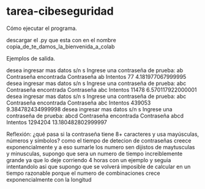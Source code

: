# tarea-cibeseguridad
Cómo ejecutar el programa.


descargar el .py que esta con en el nombre copia_de_te_damos_la_bienvenida_a_colab

Ejemplos de salida.


desea ingresar mas datos s/n s
Ingrese una contraseña de prueba: ab
Contraseña encontrada
Contraseña ab
Intentos 77
4.181977067999995
desea ingresar mas datos s/n s
Ingrese una contraseña de prueba: abc
Contraseña encontrada
Contraseña abc
Intentos 11478
6.570117922000001
desea ingresar mas datos s/n s
Ingrese una contraseña de prueba: abc
Contraseña encontrada
Contraseña abc
Intentos 439053
9.384782434999998
desea ingresar mas datos s/n s
Ingrese una contraseña de prueba: abcd
Contraseña encontrada
Contraseña abcd
Intentos 1294204
13.180482802999997


Reflexión: ¿qué pasa si la contraseña tiene 8+ caracteres y usa mayúsculas, números y símbolos?
como el tiempo de detecion de contraseñas creece exponencialmente y a eso sumarle los numero sen dijistos de maytusculas y minusculas, supongo que sera un numero de tiempo increiblemente grande ya que lo deje corriendo 4 horas con un ejemplo y seguia intentandolo asi que supongo que se volverá imposible de calcular en un tiempo razonable porque el numero de combinaciones crece exponencialmente con la longitud


